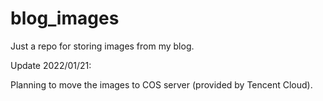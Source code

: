 # blog_images

Just a repo for storing images from my blog.

Update 2022/01/21:

Planning to move the images to COS server (provided by Tencent Cloud).
